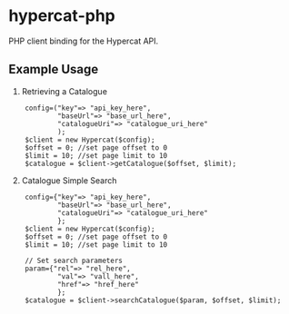hypercat-php
============

PHP client binding for the Hypercat API. 

Example Usage
-------------

1. Retrieving a Catalogue

```
	config=("key"=> "api_key_here",
            "baseUrl"=> "base_url_here",
            "catalogueUri"=> "catalogue_uri_here"
            );
	$client = new Hypercat($config);
	$offset = 0; //set page offset to 0
	$limit = 10; //set page limit to 10
	$catalogue = $client->getCatalogue($offset, $limit);
```

2. Catalogue Simple Search

```
	config={"key"=> "api_key_here",
            "baseUrl"=> "base_url_here",
            "catalogueUri"=> "catalogue_uri_here"
            };
	$client = new Hypercat($config);
	$offset = 0; //set page offset to 0
	$limit = 10; //set page limit to 10

	// Set search parameters
	param={"rel"=> "rel_here",
            "val"=> "vall_here",
            "href"=> "href_here"
            };
	$catalogue = $client->searchCatalogue($param, $offset, $limit);
```